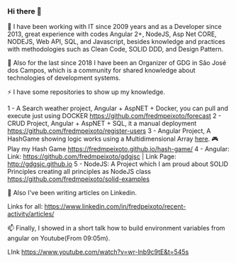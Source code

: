 ### Hi there 👋

<!--
**fredmpeixoto/fredmpeixoto** is a ✨ _special_ ✨ repository because its `README.md` (this file) appears on your GitHub profile.

Here are some ideas to get you started:

- 🔭 I’m currently working on ...
- 🌱 I’m currently learning ...
- 👯 I’m looking to collaborate on ...
- 🤔 I’m looking for help with ...
- 💬 Ask me about ...
- 📫 How to reach me: ...
- 😄 Pronouns: ...
- ⚡ Fun fact: ...
-->

🔭 I have been working with IT since 2009 years and as a Developer since 2013, great experience with codes
Angular 2+, NodeJS, Asp Net CORE, NODEJS, Web API, SQL, and Javascript, besides knowledge and practices with methodologies such as
Clean Code, SOLID DDD, and Design Pattern.

🍕 Also for the last since 2018 I have been an Organizer of GDG in São José dos Campos, which is a community for shared knowledge
about technologies of development systems.

⚡ I have some repositories to show up my knowledge.

1 - A Search weather project, Angular + AspNET + Docker, you can pull and execute just using DOCKER https://github.com/fredmpeixoto/forecast
2 - CRUD Project, Angular + AspNET + SQL, it a manual deployment https://github.com/fredmpeixoto/register-users
3 - Angular Project, A HashGame showing logic works using a Multidimensional Array [here](https://github.com/fredmpeixoto/hash-game). 
   🎮 Play my Hash Game https://fredmpeixoto.github.io/hash-game/
4 - Angular: Link: https://github.com/fredmpeixoto/gdgjsc | Link Page: http://gdgsjc.github.io
5 - NodeJS: A Project which I am proud about SOLID Principles creating all principles as NodeJS class https://github.com/fredmpeixoto/solid-examples

💬 Also I've been writing articles on Linkedin.

Links for all: https://www.linkedin.com/in/fredpeixoto/recent-activity/articles/

📫 Finally, I showed in a short talk how to build environment variables from angular on Youtube(From 09:05m).

LInk https://www.youtube.com/watch?v=wr-lnb9c9tE&t=545s


